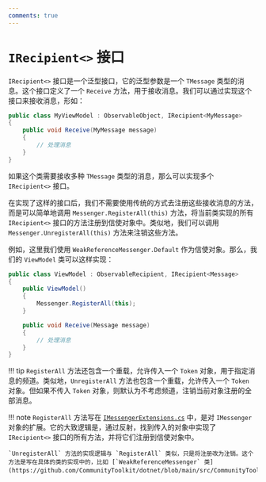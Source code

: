 ```yaml
---
comments: true
---
```


# `IRecipient<>` 接口

`IRecipient<>` 接口是一个泛型接口，它的泛型参数是一个 `TMessage` 类型的消息。这个接口定义了一个 `Receive` 方法，用于接收消息。我们可以通过实现这个接口来接收消息，形如：

```csharp
public class MyViewModel : ObservableObject, IRecipient<MyMessage>
{
    public void Receive(MyMessage message)
    {
        // 处理消息
    }
}
```

如果这个类需要接收多种 `TMessage` 类型的消息，那么可以实现多个 `IRecipient<>` 接口。

在实现了这样的接口后，我们不需要使用传统的方式去注册这些接收消息的方法，而是可以简单地调用 `Messenger.RegisterAll(this)` 方法，将当前类实现的所有 `IRecipient<>` 接口的方法注册到信使对象中。类似地，我们可以调用 `Messenger.UnregisterAll(this)` 方法来注销这些方法。

例如，这里我们使用 `WeakReferenceMessenger.Default` 作为信使对象。那么，我们的 `ViewModel` 类可以这样实现：

```csharp
public class ViewModel : ObservableRecipient, IRecipient<Message>
{
    public ViewModel()
    {
        Messenger.RegisterAll(this);
    }

    public void Receive(Message message)
    {
        // 处理消息
    }
}
```

!!! tip
    `RegisterAll` 方法还包含一个重载，允许传入一个 `Token` 对象，用于指定消息的频道。类似地，`UnregisterAll` 方法也包含一个重载，允许传入一个 `Token` 对象。但如果不传入 `Token` 对象，则默认为不考虑频道，注销当前对象注册的全部消息。

!!! note
    `RegisterAll` 方法写在 [`IMessengerExtensions.cs`](https://github.com/CommunityToolkit/dotnet/blob/main/src/CommunityToolkit.Mvvm/Messaging/IMessengerExtensions.cs) 中，是对 `IMessenger` 对象的扩展。它的大致逻辑是，通过反射，找到传入的对象中实现了 `IRecipient<>` 接口的所有方法，并将它们注册到信使对象中。

    `UnregisterAll` 方法的实现逻辑与 `RegisterAll` 类似，只是将注册改为注销。这个方法是写在具体的类的实现中的，比如 [`WeakReferenceMessenger` 类](https://github.com/CommunityToolkit/dotnet/blob/main/src/CommunityToolkit.Mvvm/Messaging/WeakReferenceMessenger.cs)。